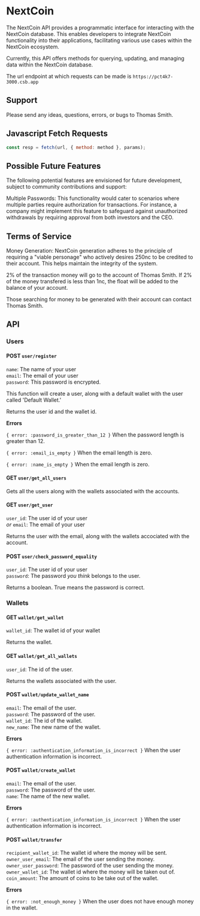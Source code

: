 # NextCoin
The NextCoin API provides a programmatic interface for interacting with the NextCoin database. This enables developers to integrate NextCoin functionality into their applications, facilitating various use cases within the NextCoin ecosystem.

Currently, this API offers methods for querying, updating, and managing data within the NextCoin database.

The url endpoint at which requests can be made is `https://pct4k7-3000.csb.app`

## Support
Please send any ideas, questions, errors, or bugs to Thomas Smith.

## Javascript Fetch Requests
```js
const resp = fetch(url, { method: method }, params);
```

## Possible Future Features
The following potential features are envisioned for future development, subject to community contributions and support:

Multiple Passwords: This functionality would cater to scenarios where multiple parties require authorization for transactions. For instance, a company might implement this feature to safeguard against unauthorized withdrawals by requiring approval from both investors and the CEO.

## Terms of Service
Money Generation: NextCoin generation adheres to the principle of requiring a "viable personage" who actively desires 250nc to be credited to their account. This helps maintain the integrity of the system.

2% of the transaction money will go to the account of Thomas Smith. If 2% of the money transfered is less than 1nc, the float will be added to the balance of your account.

Those searching for money to be generated with their account can contact Thomas Smith.

## API
### Users
#### POST `user/register`
`name`: The name of your user<br>
`email`: The email of your user<br>
`password`: This password is encrypted.<br>

This function will create a user, along with a default wallet with the user called 'Default Wallet.'

Returns the user id and the wallet id.

**Errors**

`{ error: :password_is_greater_than_12 }`
When the password length is greater than 12.


`{ error: :email_is_empty }`
When the email length is zero.


`{ error: :name_is_empty }`
When the email length is zero.

#### GET `user/get_all_users`
Gets all the users along with the wallets associated with the accounts.

#### GET `user/get_user`
`user_id`: The user id of your user<br>
*or*
`email`: The email of your user<br>

Returns the user with the email, along with the wallets accociated with the account.

#### POST `user/check_password_equality`
`user_id`: The user id of your user<br>
`password`: The password _you think_ belongs to the user.<br>

Returns a boolean. True means the password is correct.

### Wallets
#### GET `wallet/get_wallet`
`wallet_id`: The wallet id of your wallet<br>

Returns the wallet.

#### GET `wallet/get_all_wallets`
`user_id`: The id of the user.<br>

Returns the wallets associated with the user.

#### POST `wallet/update_wallet_name`
`email`: The email of the user.<br>
`password`: The password of the user.<br>
`wallet_id`: The id of the wallet.<br>
`new_name`: The new name of the wallet.<br>

**Errors**

`{ error: :authentication_information_is_incorrect }`
When the user authentication information is incorrect.


#### POST `wallet/create_wallet`
`email`: The email of the user.<br>
`password`: The password of the user.<br>
`name`: The name of the new wallet.<br>

**Errors**

`{ error: :authentication_information_is_incorrect }`
When the user authentication information is incorrect.

#### POST `wallet/transfer`
`recipient_wallet_id`: The wallet id where the money will be sent.<br>
`owner_user_email`: The email of the user sending the money.<br>
`owner_user_password`: The password of the user sending the money.<br>
`owner_wallet_id`: The wallet id where the money will be taken out of.<br>
`coin_amount`: The amount of coins to be take out of the wallet.<br>

**Errors**

`{ error: :not_enough_money }`
When the user does not have enough money in the wallet.

